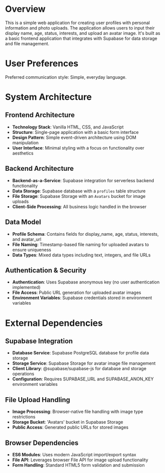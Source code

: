 # Overview

This is a simple web application for creating user profiles with personal information and photo uploads. The application allows users to input their display name, age, status, interests, and upload an avatar image. It's built as a basic frontend application that integrates with Supabase for data storage and file management.

# User Preferences

Preferred communication style: Simple, everyday language.

# System Architecture

## Frontend Architecture
- **Technology Stack**: Vanilla HTML, CSS, and JavaScript
- **Structure**: Single-page application with a basic form interface
- **Design Pattern**: Simple event-driven architecture using DOM manipulation
- **User Interface**: Minimal styling with a focus on functionality over aesthetics

## Backend Architecture
- **Backend-as-a-Service**: Supabase integration for serverless backend functionality
- **Data Storage**: Supabase database with a `profiles` table structure
- **File Storage**: Supabase Storage with an `Avatars` bucket for image uploads
- **Client-Side Processing**: All business logic handled in the browser

## Data Model
- **Profile Schema**: Contains fields for display_name, age, status, interests, and avatar_url
- **File Naming**: Timestamp-based file naming for uploaded avatars to ensure uniqueness
- **Data Types**: Mixed data types including text, integers, and file URLs

## Authentication & Security
- **Authentication**: Uses Supabase anonymous key (no user authentication implemented)
- **File Access**: Public URL generation for uploaded avatar images
- **Environment Variables**: Supabase credentials stored in environment variables

# External Dependencies

## Supabase Integration
- **Database Service**: Supabase PostgreSQL database for profile data storage
- **Storage Service**: Supabase Storage for avatar image file management
- **Client Library**: @supabase/supabase-js for database and storage operations
- **Configuration**: Requires SUPABASE_URL and SUPABASE_ANON_KEY environment variables

## File Upload Handling
- **Image Processing**: Browser-native file handling with image type restrictions
- **Storage Bucket**: 'Avatars' bucket in Supabase Storage
- **Public Access**: Generated public URLs for stored images

## Browser Dependencies
- **ES6 Modules**: Uses modern JavaScript import/export syntax
- **File API**: Leverages browser File API for image upload functionality
- **Form Handling**: Standard HTML5 form validation and submission